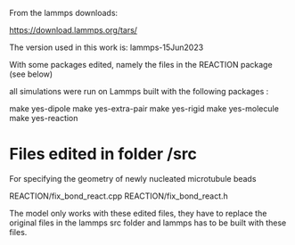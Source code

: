 From the lammps downloads:

https://download.lammps.org/tars/

The version used in this work is: lammps-15Jun2023

With some packages edited, namely the files in the REACTION package (see below)

all simulations were run on Lammps built with the following packages :

make yes-dipole
make yes-extra-pair
make yes-rigid
make yes-molecule
make yes-reaction

# Files edited in folder /src

For specifying the geometry of newly nucleated microtubule beads

REACTION/fix_bond_react.cpp
REACTION/fix_bond_react.h

The model only works with these edited files, they have to replace the original files in the lammps src folder and lammps has to be built with these files.
